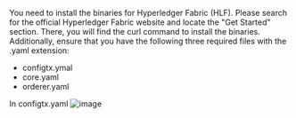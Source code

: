 You need to install the binaries for Hyperledger Fabric (HLF). Please search for the official Hyperledger Fabric website and locate the "Get Started" section. There, you will find the curl command to install the binaries.
Additionally, ensure that you have the following three required files with the .yaml extension:
- configtx.ymal
- core.yaml
- orderer.yaml

In configtx.yaml
![image](https://github.com/user-attachments/assets/7df6c53c-91cc-416b-8290-8899f18f22ab)
